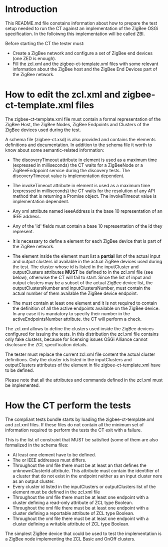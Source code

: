 
# Introduction 

This README.md file conotains information about how to 
prepare the test setup needed to run the CT against an implementation
of the ZigBee OSGi specification. In the folloiwng this implementation
will be called ZBI.

Before starting the CT the tester must:
 * Create a ZigBee network and configure a set of ZigBee end devices 
   (one ZED is enough).
 * Fill the zcl.xml and the zigbee-ct-template.xml files with some 
   relevant information about the ZigBee host and the ZigBee End Devices 
   part of the ZigBee network.
	  
	  
# How to edit the zcl.xml and zigbee-ct-template.xml files

The zigbee-ct-template.xml file must contain a formal representation of
the ZigBee Host, the ZigBee Nodes, ZigBee Endpoints and Clusters of
the ZigBee devices used during the test.

A schema file (zigbee-ct.xsd) is also provided and contains the elements
definitions and documentation. In addition to the schema file it worth to
know about some semantic-related information:

* The discoveryTimeout attribute in <host> element is used as a maximum time 
  (expressed in milliseconds) the CT waits for a ZigBeeNode or a 
  ZigBeeEndppoint service during the discovery tests. The discoveryTimeout 
  value is implementation dependent.
  
* The invokeTimeout attribute in <host> element is used as a maximum time 
  (expressed in milliseconds) the CT waits for the resolution of any API method
  that is returning a Promise object. The invokeTimeout value is implementation
  dependent.
  
* Any xml attribute named ieeeAddress is the base 10 representation of an
  IEEE address.
  
* Any of the 'id' fields must contain a base 10 representation of the
  id they represent.
  
* It is necessary to define a <node> element for each ZigBee device that 
  is part of the ZigBee network.

* The <simpleDescriptor> element inside the <node> element must list a 
  <strong>partial</strong> list of the actual input and output clusters id 
  available in the actual ZigBee devices used during the test. 
  The cluster whose id is listed in the inputCluster and outputClusters 
  attributes <strong>MUST</strong> be defined to in the zcl.xml file 
  (see below), otherwise the CT will fail to start.
  Since the list of input and output clusters may be a subset of the actual
  ZigBee device list, the outputClustersNumber and inputClustersNumber, must
  contain the actual number of them available the ZigBee device endpoint.
	  
* The <endpoints> must contain at least one <endpoint> element and it is not
  required to contain the definition of all the active endpoints available on
  the ZigBee device. In any case it is mandatory to specify their number in
  the activeEndpointsNumber attribute. the CT will perform a check.
  
The zcl.xml allows to define the clusters used inside the ZigBee devices 
configured for issuing the tests. In this distribution the zcl.xml file 
contains only fake clusters, because for licensing issues OSGi Alliance 
cannot disclosure the ZCL specification details.

The tester must replace the current zcl.xml file content the actual cluster 
definitions. Only the cluster ids listed in the inputClusters and 
outputClusters attributes of the <simpleDescriptor> element in file 
zigbee-ct-template.xml have to be defined.

Please note that all the attributes and commands defined in the zcl.xml 
must be implemented.

# How the CT perform the tests

The compliant tests bundle starts by loading the 
zigbee-ct-template.xml and zcl.xml files. If these files do not
contain all the minimum set of information required to perform 
the tests the CT exit with a failure.

This is the list of constraint that MUST be satisfied (some of them are 
also formalized in the schema files:

* At least one <node> element have to be defined.
* The <node> or <host> IEEE addresses must differs.
* Throughout the xml file there must be at least an <endpoint> that 
  defines the unknownClusterId attribute. This attribute must contain 
  the identifier of a cluster that do not exist in the endpoint neither
  as an input cluster nore as an output cluster.
* Every cluster id listed in the inputClusters or outputClusters list
  of the <simpleDescriptor> element must be defined in the zcl.xml file
* Throughout the xml file there must be at least one endpoint with a cluster
  defining a read-only attribute of ZCL type Boolean.
* Throughout the xml file there must be at least one endpoint with a cluster
  defining a reportable attribute of ZCL type Boolean.
* Throughout the xml file there must be at least one endpoint with a cluster
  defining a writable attribute of ZCL type Boolean.  
  
The simplest ZigBee device that could be used to test the implementation is
a ZigBee node implementing the ZCL Basic and OnOff clusters.


















